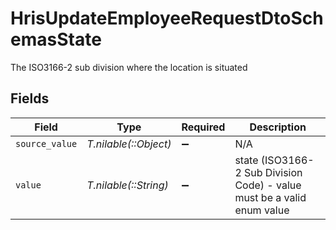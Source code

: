 # HrisUpdateEmployeeRequestDtoSchemasState

The ISO3166-2 sub division where the location is situated


## Fields

| Field                                                                  | Type                                                                   | Required                                                               | Description                                                            |
| ---------------------------------------------------------------------- | ---------------------------------------------------------------------- | ---------------------------------------------------------------------- | ---------------------------------------------------------------------- |
| `source_value`                                                         | *T.nilable(::Object)*                                                  | :heavy_minus_sign:                                                     | N/A                                                                    |
| `value`                                                                | *T.nilable(::String)*                                                  | :heavy_minus_sign:                                                     | state (ISO3166-2 Sub Division Code) - value must be a valid enum value |